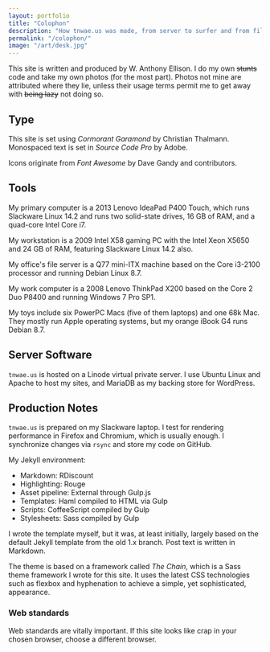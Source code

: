 ```yaml
---
layout: portfolio
title: "Colophon"
description: "How tnwae.us was made, from server to surfer and from film grains to written posts. (Photo: tnwae.us)"
permalink: "/colophon/"
image: "/art/desk.jpg"
---
```


This site is written and produced by W. Anthony Ellison.  I do my own
~~stunts~~ code and take my own photos (for the most part).  Photos not
mine are attributed where they lie, unless their usage terms permit me
to get away with ~~being lazy~~ not doing so.

## Type

This site is set using _Cormorant Garamond_ by Christian Thalmann.
Monospaced text is set in _Source Code Pro_ by Adobe.

Icons originate from _Font Awesome_ by Dave Gandy and contributors.

## Tools

My primary computer is a 2013 Lenovo IdeaPad P400 Touch, which runs
Slackware Linux 14.2 and runs two solid-state drives, 16 GB of RAM, and
a quad-core Intel Core i7.

My workstation is a 2009 Intel X58 gaming PC with the Intel Xeon X5650
and 24 GB of RAM, featuring Slackware Linux 14.2 also.

My office's file server is a Q77 mini-ITX machine based on the Core
i3-2100 processor and running Debian Linux 8.7.

My work computer is a 2008 Lenovo ThinkPad X200 based on the Core 2 Duo
P8400 and running Windows 7 Pro SP1.

My toys include six PowerPC Macs (five of them laptops) and one 68k Mac.
They mostly run Apple operating systems, but my orange iBook G4 runs
Debian 8.7.

## Server Software

`tnwae.us` is hosted on a Linode virtual private server.  I use Ubuntu
Linux and Apache to host my sites, and MariaDB as my backing store for
WordPress.

## Production Notes

`tnwae.us` is prepared on my Slackware laptop.  I test for rendering
performance in Firefox and Chromium, which is usually enough.  I
synchronize changes via `rsync` and store my code on GitHub.

My Jekyll environment:

* Markdown: RDiscount
* Highlighting: Rouge
* Asset pipeline: External through Gulp.js
* Templates: Haml compiled to HTML via Gulp
* Scripts: CoffeeScript compiled by Gulp
* Stylesheets: Sass compiled by Gulp

I wrote the template myself, but it was, at least initially, largely
based on the default Jekyll template from the old 1.x branch.  Post text
is written in Markdown.

The theme is based on a framework called _The Chain_, which is a Sass
theme framework I wrote for this site.  It uses the latest CSS
technologies such as flexbox and hyphenation to achieve a simple, yet
sophisticated, appearance.

### Web standards

Web standards are vitally important.  If this site looks like crap in your
chosen browser, choose a different browser.
